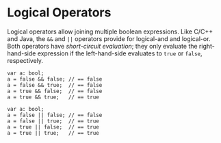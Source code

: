 # Logical Operators #

Logical operators allow joining multiple boolean expressions.
Like C/C++ and Java, the `&&` and `||` operators provide for logical-and and logical-or.
Both operators have _short-circuit evaluation_; they only evaluate the right-hand-side expression if the left-hand-side evaluates to `true` or `false`, respectively.

```
var a: bool;
a = false && false; // == false
a = false && true;  // == false
a = true && false;  // == false
a = true && true;   // == true
```

```
var a: bool;
a = false || false; // == false
a = false || true;  // == true
a = true || false;  // == true
a = true || true;   // == true
```
